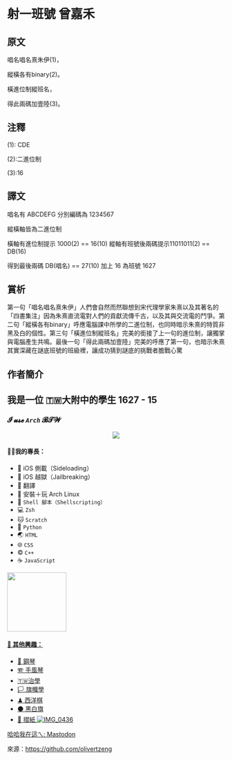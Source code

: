 # 射一班號 曾嘉禾

## 原文

唱名唱名熹朱伊(1)，

縱橫各有binary(2)。

橫進位制縱班名，

得此兩碼加壹陸(3)。

## 注釋

(1): CDE

(2):二進位制

(3):16

## 譯文

唱名有 ABCDEFG 分別編碼為 1234567

縱橫軸皆為二進位制

橫軸有進位制提示 1000(2) == 16(10) 縱軸有班號後兩碼提示11011011(2) == DB(16)

得到最後兩碼 DB(唱名) == 27(10) 加上 16 為班號 1627

## 賞析

第一句「唱名唱名熹朱伊」人們會自然而然聯想到宋代理學家朱熹以及其著名的「四書集注」因為朱熹直流電對人們的貢獻流傳千古，以及其與交流電的鬥爭。第二句「縱橫各有binary」呼應電腦課中所學的二進位制，也同時暗示朱熹的特質非黑及白的個性。第三句「橫進位制縱班名」完美的銜接了上一句的進位制，讓獨掌與電腦產生共鳴。最後一句「得此兩碼加壹陸」完美的呼應了第一句，也暗示朱熹其實深藏在謎底班號的班級裡，讓成功猜到謎底的挑戰者膽戰心驚

## 作者簡介

## 我是一位 🇹🇼大附中的學生 1627 - 15
### **𝓘 𝓾𝓼𝓮 *`Arch`* 𝓑𝓣𝓦**

<p align="center">
  <a href="https://skillicons.dev">
    <img src="https://skillicons.dev/icons?i=git,py,bash,linux,md,vim,cpp,html,js,css,discord,instagram,twitter,github,stackoverflow,wordpress" />
  </a>
</p>

#### 🤹‍♂我的專長：
* 📲 iOS 側載（Sideloading）
* 📱 iOS 越獄（Jailbreaking）
* 🔄 翻譯
* 🐧 安裝＋玩 Arch Linux
* 🐚 `Shell 腳本（Shellscripting）`
* 💻 `Zsh`
* 🐱 `Scratch`
* 🐍 `Python`
* 🌏 `HTML`
* 🌐 `CSS`
* © `C++`
* ☕ `JavaScript`

<a href="https://github.com/olivertzeng">
  <img height="137px" src="https://github-readme-stats.vercel.app/api?username=olivertzeng&theme=gruvbox" />

#### 🔬 其他興趣：
* 🎹 鋼琴
* 🪗 手風琴
* 🇹🇼治學
* 🏳 旗幟學
* ♟ 西洋棋
* ⚫ 黑白旗
* 📄 摺紙
![IMG_0436](https://github.com/olivertzeng/olivertzeng/assets/86348833/8e1cc5be-b94b-48ec-bcb0-a3dad2e6b9d9)


哈哈我在這ㄟ:
<a rel="me" href="https://mastodon.social/@olivertzeng">Mastodon</a>

來源：https://github.com/olivertzeng
